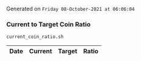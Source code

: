 Generated on `Friday 08-October-2021 at 06:06:04`

### Current to Target Coin Ratio
`current_coin_ratio.sh`

Date|Current|Target|Ratio
---|---|---|---
